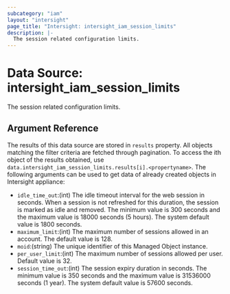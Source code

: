 ```yaml
---
subcategory: "iam"
layout: "intersight"
page_title: "Intersight: intersight_iam_session_limits"
description: |-
  The session related configuration limits.
---
```


# Data Source: intersight_iam_session_limits
The session related configuration limits.
## Argument Reference
The results of this data source are stored in `results` property.
All objects matching the filter criteria are fetched through pagination.
To access the ith object of the results obtained, use `data.intersight_iam_session_limits.results[i].<propertyname>`.
The following arguments can be used to get data of already created objects in Intersight appliance:
* `idle_time_out`:(int) The idle timeout interval for the web session in seconds. When a session is not refreshed for this duration, the session is marked as idle and removed. The minimum value is 300 seconds and the maximum value is 18000 seconds (5 hours). The system default value is 1800 seconds. 
* `maximum_limit`:(int) The maximum number of sessions allowed in an account. The default value is 128. 
* `moid`:(string) The unique identifier of this Managed Object instance. 
* `per_user_limit`:(int) The maximum number of sessions allowed per user. Default value is 32. 
* `session_time_out`:(int) The session expiry duration in seconds. The minimum value is 350 seconds and the maximum value is 31536000 seconds (1 year). The system default value is 57600 seconds. 
 